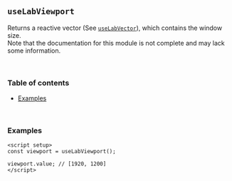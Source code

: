 ## `useLabViewport` <!-- omit in toc -->

Returns a reactive vector (See [`useLabVector`](https://github.com/kinematic-lab/kinematic-lab/tree/main/packages/nuxt/docs/core/use-lab-vector.md)), which contains the window size.<br />
Note that the documentation for this module is not complete and may lack some information.

<br />

### Table of contents <!-- omit in toc -->

-   [Examples](#examples)

<br />

### Examples

```vue
<script setup>
const viewport = useLabViewport();

viewport.value; // [1920, 1200]
</script>
```
